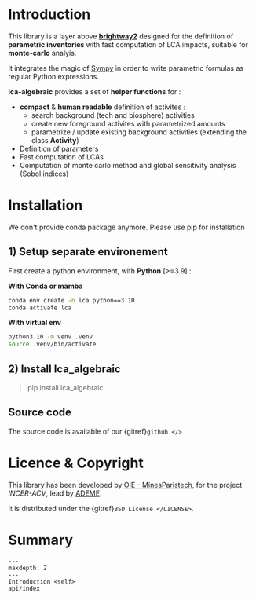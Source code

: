 # Introduction

This library is a layer above [**brightway2**](https://brightway.dev/) designed for the definition of **parametric inventories** 
with fast computation of LCA impacts, suitable for **monte-carlo** analyis.

It integrates the magic of [Sympy](https://www.sympy.org/en/index.html) in order 
to write parametric formulas as regular Python expressions.

**lca-algebraic** provides a set of  **helper functions** for : 
* **compact** & **human readable** definition of activites :  
    * search background (tech and biosphere) activities 
    * create new foreground activites with parametrized amounts
    * parametrize / update existing background activities (extending the class **Activity**)
* Definition of parameters
* Fast computation of LCAs
* Computation of monte carlo method and global sensitivity analysis (Sobol indices) 

# Installation

We don't provide conda package anymore.
Please use pip for installation

## 1) Setup separate environement

First create a python environment, with **Python** [>=3.9] :

**With Conda or mamba**

```bash
conda env create -n lca python==3.10
conda activate lca
```

**With virtual env**

```bash
python3.10 -m venv .venv
source .venv/bin/activate
```


## 2) Install lca_algebraic

> pip install lca_algebraic

## Source code

The source code is available of our {gitref}`github </>`

# Licence & Copyright

This library has been developed by [OIE - MinesParistech](http://www.oie.mines-paristech.fr), for the project *INCER-ACV*, 
lead by [ADEME](https://www.ademe.fr/). 

It is distributed under the {gitref}`BSD License </LICENSE>`.

# Summary 

```{toctree}
---
maxdepth: 2
---
Introduction <self>
api/index
```